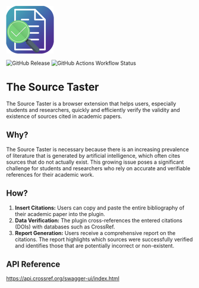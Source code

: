 ![](/extension/assets/icon128.png)

![GitHub Release](https://img.shields.io/github/v/release/jeffnawroth/source-taster) ![GitHub Actions Workflow Status](https://img.shields.io/github/actions/workflow/status/jeffnawroth/source-taster/ci.yml)

# The Source Taster

The Source Taster is a browser extension that helps users, especially students and researchers, quickly and efficiently verify the validity and existence of sources cited in academic papers.

## Why?

The Source Taster is necessary because there is an increasing prevalence of literature that is generated by artificial intelligence, which often cites sources that do not actually exist. This growing issue poses a significant challenge for students and researchers who rely on accurate and verifiable references for their academic work.

## How?

1. **Insert Citations:** Users can copy and paste the entire bibliography of their academic paper into the plugin.
2. **Data Verification:** The plugin cross-references the entered citations (DOIs) with databases such as CrossRef.
3. **Report Generation:** Users receive a comprehensive report on the citations. The report highlights which sources were successfully verified and identifies those that are potentially incorrect or non-existent.

## API Reference

https://api.crossref.org/swagger-ui/index.html
